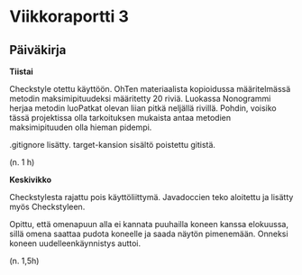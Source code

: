 # Viikkoraportti 3

## Päiväkirja

**Tiistai**

Checkstyle otettu käyttöön. OhTen materiaalista kopioidussa määritelmässä metodin maksimipituudeksi määritetty 20 riviä. Luokassa Nonogrammi herjaa metodin luoPatkat olevan liian pitkä neljällä rivillä. Pohdin, voisiko tässä projektissa olla tarkoituksen mukaista antaa metodien maksimipituuden olla hieman pidempi.

.gitignore lisätty. target-kansion sisältö poistettu gitistä.

(n. 1 h)

**Keskivikko**

Checkstylesta rajattu pois käyttöliittymä. Javadoccien teko aloitettu ja lisätty myös Checkstyleen.

Opittu, että omenapuun alla ei kannata puuhailla koneen kanssa elokuussa, sillä omena saattaa pudota koneelle ja saada näytön pimenemään. Onneksi koneen uudelleenkäynnistys auttoi.

(n. 1,5h)